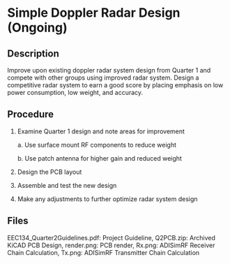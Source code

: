 # Simple Doppler Radar Design (Ongoing)

## Description
Improve upon existing doppler radar system design from Quarter 1 and compete with other groups using improved radar system.  Design a competitive radar system to earn a good score by placing emphasis on low power consumption, low weight, and accuracy.

## Procedure
1)	Examine Quarter 1 design and note areas for improvement

	a.	Use surface mount RF components to reduce weight

	b.	Use patch antenna for higher gain and reduced weight

2)	Design the PCB layout
3)	Assemble  and test the new design 
4)	Make any adjustments to further optimize radar system design


## Files
EEC134_Quarter2Guidelines.pdf: Project Guideline, Q2PCB.zip: Archived KiCAD PCB Design, render.png: PCB render, Rx.png: ADISimRF Receiver Chain Calculation, Tx.png: ADISimRF Transmitter Chain Calculation